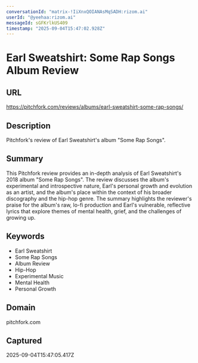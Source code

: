 ```yaml
---
conversationId: "matrix-!IiXnxQOIANAsMqSADH:rizom.ai"
userId: "@yeehaa:rizom.ai"
messageId: sGFKrlkUS409
timestamp: "2025-09-04T15:47:02.928Z"
---
```


# Earl Sweatshirt: Some Rap Songs Album Review

## URL

https://pitchfork.com/reviews/albums/earl-sweatshirt-some-rap-songs/

## Description

Pitchfork's review of Earl Sweatshirt's album "Some Rap Songs".

## Summary

This Pitchfork review provides an in-depth analysis of Earl Sweatshirt's 2018 album "Some Rap Songs". The review discusses the album's experimental and introspective nature, Earl's personal growth and evolution as an artist, and the album's place within the context of his broader discography and the hip-hop genre. The summary highlights the reviewer's praise for the album's raw, lo-fi production and Earl's vulnerable, reflective lyrics that explore themes of mental health, grief, and the challenges of growing up.

## Keywords

- Earl Sweatshirt
- Some Rap Songs
- Album Review
- Hip-Hop
- Experimental Music
- Mental Health
- Personal Growth

## Domain

pitchfork.com

## Captured

2025-09-04T15:47:05.417Z
